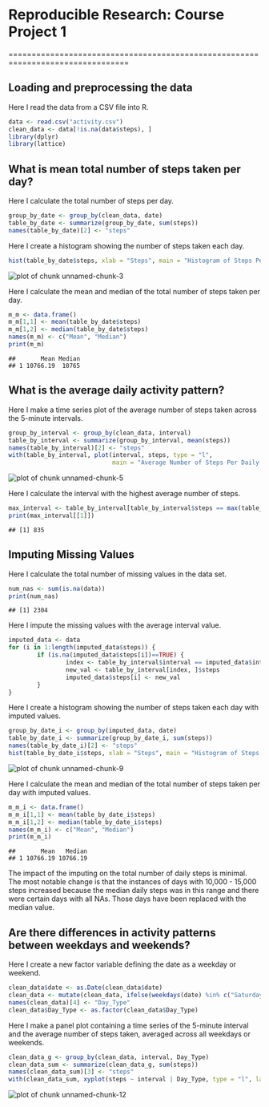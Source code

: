 # Reproducible Research: Course Project 1
================================================================================

## Loading and preprocessing the data
Here I read the data from a CSV file into R.

```r
data <- read.csv("activity.csv")
clean_data <- data[!is.na(data$steps), ]
library(dplyr)
library(lattice)
```

## What is mean total number of steps taken per day?
Here I calculate the total number of steps per day.

```r
group_by_date <- group_by(clean_data, date)
table_by_date <- summarize(group_by_date, sum(steps))
names(table_by_date)[2] <- "steps"
```

Here I create a histogram showing the number of steps taken each day.

```r
hist(table_by_date$steps, xlab = "Steps", main = "Histogram of Steps Per Day")
```

![plot of chunk unnamed-chunk-3](figure/unnamed-chunk-3-1.png)

Here I calculate the mean and median of the total number of steps taken per day.

```r
m_m <- data.frame()
m_m[1,1] <- mean(table_by_date$steps)
m_m[1,2] <- median(table_by_date$steps)
names(m_m) <- c("Mean", "Median")
print(m_m)
```

```
##       Mean Median
## 1 10766.19  10765
```

## What is the average daily activity pattern?
Here I make a time series plot of the average number of steps taken across the 5-minute intervals.

```r
group_by_interval <- group_by(clean_data, interval)
table_by_interval <- summarize(group_by_interval, mean(steps))
names(table_by_interval)[2] <- "steps"
with(table_by_interval, plot(interval, steps, type = "l",
                             main = "Average Number of Steps Per Daily Time Interval"))
```

![plot of chunk unnamed-chunk-5](figure/unnamed-chunk-5-1.png)

Here I calculate the interval with the highest average number of steps.

```r
max_interval <- table_by_interval[table_by_interval$steps == max(table_by_interval$steps), "interval"]
print(max_interval[[1]])
```

```
## [1] 835
```

## Imputing Missing Values
Here I calculate the total number of missing values in the data set.

```r
num_nas <- sum(is.na(data))
print(num_nas)
```

```
## [1] 2304
```

Here I impute the missing values with the average interval value.

```r
imputed_data <- data
for (i in 1:length(imputed_data$steps)) {
        if (is.na(imputed_data$steps[i])==TRUE) {
                index <- table_by_interval$interval == imputed_data$interval[i]
                new_val <- table_by_interval[index, ]$steps
                imputed_data$steps[i] <- new_val
        }
}
```

Here I create a histogram showing the number of steps taken each day with imputed values.

```r
group_by_date_i <- group_by(imputed_data, date)
table_by_date_i <- summarize(group_by_date_i, sum(steps))
names(table_by_date_i)[2] <- "steps"
hist(table_by_date_i$steps, xlab = "Steps", main = "Histogram of Steps Per Day")
```

![plot of chunk unnamed-chunk-9](figure/unnamed-chunk-9-1.png)

Here I calculate the mean and median of the total number of steps taken per day with imputed values.

```r
m_m_i <- data.frame()
m_m_i[1,1] <- mean(table_by_date_i$steps)
m_m_i[1,2] <- median(table_by_date_i$steps)
names(m_m_i) <- c("Mean", "Median")
print(m_m_i)
```

```
##       Mean   Median
## 1 10766.19 10766.19
```
The impact of the imputing on the total number of daily steps is minimal.  The most notable change is that the instances of days with 10,000 - 15,000 steps increased because the median daily steps was in this range and there were certain days with all NAs.  Those days have been replaced with the median value.

## Are there differences in activity patterns between weekdays and weekends?
Here I create a new factor variable defining the date as a weekday or weekend.

```r
clean_data$date <- as.Date(clean_data$date)
clean_data <- mutate(clean_data, ifelse(weekdays(date) %in% c("Saturday","Sunday"), "Weekend", "Weekday"))
names(clean_data)[4] <- "Day_Type"
clean_data$Day_Type <- as.factor(clean_data$Day_Type)
```

Here I make a panel plot containing a time series of the 5-minute interval and the average number of steps taken, averaged across all weekdays or weekends.

```r
clean_data_g <- group_by(clean_data, interval, Day_Type)
clean_data_sum <- summarize(clean_data_g, sum(steps))
names(clean_data_sum)[3] <- "steps"
with(clean_data_sum, xyplot(steps ~ interval | Day_Type, type = "l", layout = c(1,2)))
```

![plot of chunk unnamed-chunk-12](figure/unnamed-chunk-12-1.png)
